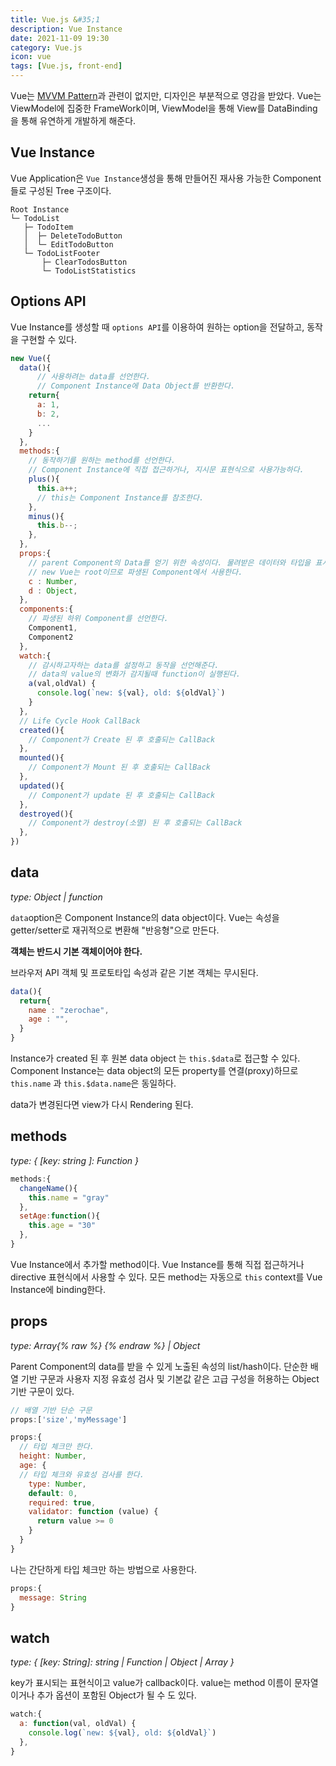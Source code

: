 ```yaml
---
title: Vue.js &#35;1
description: Vue Instance
date: 2021-11-09 19:30
category: Vue.js
icon: vue
tags: [Vue.js, front-end]
---
```


Vue는 [MVVM Pattern](https://ko.wikipedia.org/wiki/%EB%AA%A8%EB%8D%B8-%EB%B7%B0-%EB%B7%B0%EB%AA%A8%EB%8D%B8)과 관련이 없지만, 디자인은 부분적으로 영감을 받았다. Vue는 ViewModel에 집중한 FrameWork이며, ViewModel을 통해 View를 DataBinding을 통해 유연하게 개발하게 해준다.

## Vue Instance

Vue Application은 `Vue Instance`생성을 통해 만들어진 재사용 가능한 Component들로 구성된 Tree 구조이다.

```
Root Instance
└─ TodoList
   ├─ TodoItem
   │  ├─ DeleteTodoButton
   │  └─ EditTodoButton
   └─ TodoListFooter
       ├─ ClearTodosButton
       └─ TodoListStatistics
```

## Options API

Vue Instance를 생성할 때 `options API`를 이용하여 원하는 option을 전달하고, 동작을 구현할 수 있다.

```js
new Vue({
  data(){
      // 사용하려는 data를 선언한다.
      // Component Instance에 Data Object를 반환한다.
    return{
      a: 1,
      b: 2,
      ...
    }
  },
  methods:{
    // 동작하기를 원하는 method를 선언한다.
    // Component Instance에 직접 접근하거나, 지시문 표현식으로 사용가능하다.
    plus(){
      this.a++;
      // this는 Component Instance를 참조한다.
    },
    minus(){
      this.b--;
    },
  },
  props:{
    // parent Component의 Data를 얻기 위한 속성이다. 물려받은 데이터와 타입을 표시해준다.
    // new Vue는 root이므로 파생된 Component에서 사용한다.
    c : Number,
    d : Object,
  },
  components:{
    // 파생된 하위 Component를 선언한다.
    Component1,
    Component2
  },
  watch:{
    // 감시하고자하는 data를 설정하고 동작을 선언해준다.
    // data의 value의 변화가 감지될때 function이 실행된다.
    a(val,oldVal) {
      console.log(`new: ${val}, old: ${oldVal}`)
    }
  },
  // Life Cycle Hook CallBack
  created(){
    // Component가 Create 된 후 호출되는 CallBack
  },
  mounted(){
    // Component가 Mount 된 후 호출되는 CallBack
  },
  updated(){
    // Component가 update 된 후 호출되는 CallBack
  },
  destroyed(){
    // Component가 destroy(소멸) 된 후 호출되는 CallBack
  },
})
```

## data

*type: Object &#124; function*

`data`option은 Component Instance의 data object이다. Vue는 속성을 getter/setter로 재귀적으로 변환해 "반응형"으로 만든다. 

**객체는 반드시 기본 객체이어야 한다.**

브라우저 API 객체 및 프로토타입 속성과 같은 기본 객체는 무시된다.

```js
data(){
  return{
    name : "zerochae",
    age : "",
  }
}
```

Instance가 created 된 후 원본 data object 는 `this.$data`로 접근할 수 있다. Component Instance는 data object의 모든 property를 연결(proxy)하므로 `this.name` 과 `this.$data.name`은 동일하다.

data가 변경된다면 view가 다시 Rendering 된다. 

## methods

*type: { [key: string ]: Function }*

```js
methods:{
  changeName(){
    this.name = "gray"
  },
  setAge:function(){
    this.age = "30"
  },
}
```

Vue Instance에서 추가할 method이다. Vue Instance를 통해 직접 접근하거나 directive 표현식에서 사용할 수 있다. 모든 method는 자동으로 `this` context를 Vue Instance에 binding한다.

## props

*type: Array{% raw %}<String> {% endraw %} &#124; Object*

Parent Component의 data를 받을 수 있게 노출된 속성의 list/hash이다. 단순한 배열 기반 구문과 사용자 지정 유효성 검사 및 기본값 같은 고급 구성을 허용하는 Object 기반 구문이 있다.


```js
// 배열 기반 단순 구문
props:['size','myMessage']
```

```js
props:{
  // 타입 체크만 한다.
  height: Number,
  age: {
  // 타입 체크와 유효성 검사를 한다.
    type: Number,
    default: 0,
    required: true,
    validator: function (value) {
      return value >= 0
    }
  }
}
```

나는 간단하게 타입 체크만 하는 방법으로 사용한다.

```js
props:{
  message: String
}
```

## watch

*type: { [key: String]: string &#124; Function &#124; Object &#124; Array }*

key가 표시되는 표현식이고 value가 callback이다. value는 method 이름이 문자열이거나 추가 옵션이 포함된 Object가 될 수 도 있다. 

```js
watch:{
  a: function(val, oldVal) {
    console.log(`new: ${val}, old: ${oldVal}`)
  },
}
```